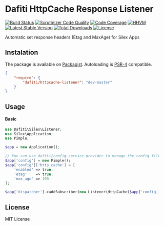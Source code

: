 # Dafiti HttpCache Response Listener
[![Build Status](https://img.shields.io/travis/dafiti/httpcache-listener/master.svg?style=flat-square)](https://travis-ci.org/dafiti/httpcache-listener)
[![Scrutinizer Code Quality](https://img.shields.io/scrutinizer/g/dafiti/httpcache-listener/master.svg?style=flat-square)](https://scrutinizer-ci.com/g/dafiti/httpcache-listener/?branch=master)
[![Code Coverage](https://img.shields.io/scrutinizer/coverage/g/dafiti/httpcache-listener/master.svg?style=flat-square)](https://scrutinizer-ci.com/g/dafiti/httpcache-listener/?branch=master)
[![HHVM](https://img.shields.io/hhvm/dafiti/httpcache-listener.svg?style=flat-square)](https://travis-ci.org/dafiti/httpcache-listener)
[![Latest Stable Version](https://img.shields.io/packagist/v/dafiti/httpcache-listener.svg?style=flat-square)](https://packagist.org/packages/dafiti/httpcache-listener)
[![Total Downloads](https://img.shields.io/packagist/dt/dafiti/httpcache-listener.svg?style=flat-square)](https://packagist.org/packages/dafiti/httpcache-listener)
[![License](https://img.shields.io/packagist/l/dafiti/httpcache-listener.svg?style=flat-square)](https://packagist.org/packages/dafiti/httpcache-listener)

Automatic set response headers (Etag and MaxAge) for Silex Apps

## Instalation
The package is available on [Packagist](http://packagist.org/packages/dafiti/httpcache-listener).
Autoloading is [PSR-4](https://github.com/php-fig/fig-standards/blob/master/accepted/PSR-4-autoloader.md) compatible.
```json
{
    "require": {
        "dafiti/httpcache-listener": "dev-master"
    }
}
```

## Usage

#### Basic
```php
use Dafiti\Silex\Listener;
use Silex\Application;
use Pimple;

$app = new Application();

// You can use dafiti/config-service-provider to manage the config files
$app['config'] = new Pimple();
$app['config']['http_cache'] = [
    'enabled' => true,
    'etag'    => true,
    'max_age' => 100
];

$app['dispatcher']->addSubscriber(new Listener\HttpCache($app['config']));
```

## License

MIT License
